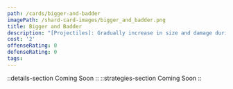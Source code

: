 ```yaml
---
path: /cards/bigger-and-badder
imagePath: /shard-card-images/bigger_and_badder.png
title: Bigger and Badder
description: "[Projectiles]: Gradually increase in size and damage during trajectory."
cost: '2'
offenseRating: 0
defenseRating: 0
tags:
---
```

::details-section
Coming Soon
::
::strategies-section
Coming Soon
::